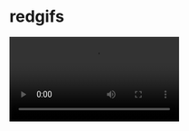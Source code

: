# redgifs
<html>
<body>

<video width="" height="" controls>
<source src="https://thumbs2.redgifs.com/QuarrelsomeOblongAquaticleech.mp4" type="video/mp4"
</video>

<video width="" height="" controls>
<source src="https://thumbs2.redgifs.com/SnoopyJovialHuemul.mp4" type="video/mp4"
</video>

</body>
</html>

